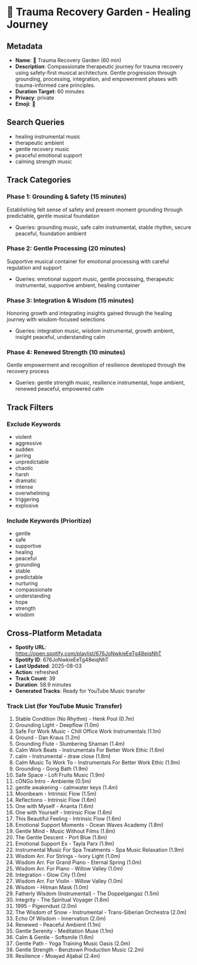 # 🌱 Trauma Recovery Garden - Healing Journey

## Metadata
- **Name**: 🌱 Trauma Recovery Garden (60 min)
- **Description**: Compassionate therapeutic journey for trauma recovery using safety-first musical architecture. Gentle progression through grounding, processing, integration, and empowerment phases with trauma-informed care principles.
- **Duration Target**: 60 minutes
- **Privacy**: private
- **Emoji**: 🌱

## Search Queries
- healing instrumental music
- therapeutic ambient
- gentle recovery music
- peaceful emotional support
- calming strength music

## Track Categories
### Phase 1: Grounding & Safety (15 minutes)
Establishing felt sense of safety and present-moment grounding through predictable, gentle musical foundation
- Queries: grounding music, safe calm instrumental, stable rhythm, secure peaceful, foundation ambient

### Phase 2: Gentle Processing (20 minutes)
Supportive musical container for emotional processing with careful regulation and support
- Queries: emotional support music, gentle processing, therapeutic instrumental, supportive ambient, healing container

### Phase 3: Integration & Wisdom (15 minutes)
Honoring growth and integrating insights gained through the healing journey with wisdom-focused selections
- Queries: integration music, wisdom instrumental, growth ambient, insight peaceful, understanding calm

### Phase 4: Renewed Strength (10 minutes)
Gentle empowerment and recognition of resilience developed through the recovery process
- Queries: gentle strength music, resilience instrumental, hope ambient, renewed peaceful, empowered calm

## Track Filters
### Exclude Keywords
- violent
- aggressive
- sudden
- jarring
- unpredictable
- chaotic
- harsh
- dramatic
- intense
- overwhelming
- triggering
- explosive

### Include Keywords (Prioritize)
- gentle
- safe
- supportive
- healing
- peaceful
- grounding
- stable
- predictable
- nurturing
- compassionate
- understanding
- hope
- strength
- wisdom


## Cross-Platform Metadata
- **Spotify URL**: https://open.spotify.com/playlist/676JoNwkieEeTg48eiqNhT
- **Spotify ID**: 676JoNwkieEeTg48eiqNhT
- **Last Updated**: 2025-08-03
- **Action**: refreshed
- **Track Count**: 39
- **Duration**: 58.9 minutes
- **Generated Tracks**: Ready for YouTube Music transfer

### Track List (for YouTube Music Transfer)
 1. Stable Condition (No Rhythm) - Henk Pool (0.7m)
 2. Grounding Light - Deepflow (1.0m)
 3. Safe For Work Music - Chill Office Work Instrumentals (1.1m)
 4. Ground - Dan Kraus (1.2m)
 5. Grounding Flute - Slumbering Shaman (1.4m)
 6. Calm Work Beats - Instrumentals For Better Work Ethic (1.6m)
 7. calm - Instrumental - draw close (1.8m)
 8. Calm Music To Work To - Instrumentals For Better Work Ethic (1.9m)
 9. Grounding - Gong Bath (1.9m)
10. Safe Space - Lofi Fruits Music (1.9m)
11. cONGo Intro - Ambiente (0.5m)
12. gentle awakening - calmwater keys (1.4m)
13. Moonbeam - Intrinsic Flow (1.5m)
14. Reflections - Intrinsic Flow (1.6m)
15. One with Myself - Ananta (1.6m)
16. One with Yourself - Intrinsic Flow (1.6m)
17. This Beautiful Feeling - Intrinsic Flow (1.6m)
18. Emotional Support Moments - Ocean Waves Academy (1.8m)
19. Gentle Mind - Music Without Films (1.8m)
20. The Gentle Descent - Port Blue (1.8m)
21. Emotional Support Ex - Tayla Parx (1.9m)
22. Instrumental Music For Spa Treatments - Spa Music Relaxation (1.9m)
23. Wisdom Arr. For Strings - Ivory Light (1.0m)
24. Wisdom Arr. For Grand Piano - Eternal Spring (1.0m)
25. Wisdom Arr. For Piano - Willow Valley (1.0m)
26. Integration - Glow City (1.0m)
27. Wisdom Arr. For Violin - Willow Valley (1.0m)
28. Wisdom - Hitman Mask (1.0m)
29. Fatherly Wisdom (Instrumental) - The Doppelgangaz (1.5m)
30. Integrity - The Spiritual Voyager (1.6m)
31. 1995 - Pigeondust (2.0m)
32. The Wisdom of Snow - Instrumental - Trans-Siberian Orchestra (2.0m)
33. Echo Of Wisdom - Innervation (2.0m)
34. Renewed - Peaceful Ambient (1.1m)
35. Gentle Serenity - Meditation Muse (1.1m)
36. Calm & Gentle - Softsmile (1.6m)
37. Gentle Path - Yoga Training Music Oasis (2.0m)
38. Gentle Strength - Benztown Production Music (2.2m)
39. Resilience - Moayad Aljabal (2.4m)

